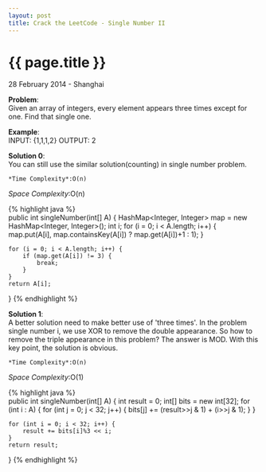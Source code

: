 ```yaml
---
layout: post
title: Crack the LeetCode - Single Number II
---
```


{{ page.title }}
================

<p class="meta">28 February 2014 - Shanghai </p>

**Problem**:  
Given an array of integers, every element appears three times except for one. Find that single one.

**Example**:    
INPUT: {1,1,1,2}
OUTPUT: 2 

**Solution 0**:  
You can still use the similar solution(counting) in single number problem.

    *Time Complexity*:O(n)  
*Space Complexity*:O(n)  

{% highlight java %}  
public int singleNumber(int[] A) {
    HashMap<Integer, Integer> map = new HashMap<Integer, Integer>();
    int i;
    for (i = 0; i < A.length; i++) {
        map.put(A[i], map.containsKey(A[i]) ? map.get(A[i])+1 : 1);
    }

    for (i = 0; i < A.length; i++) {
        if (map.get(A[i]) != 3) {
            break;
        }
    }
    return A[i];
}
{% endhighlight %}

**Solution 1**:  
A better solution need to make better use of 'three times'. In the problem single number i, we use XOR to remove the double appearance. So how to remove the triple appearance in this problem? The answer is MOD. With this key point, the solution is obvious.

    *Time Complexity*:O(n)  
*Space Complexity*:O(1)  

{% highlight java %}  
public int singleNumber(int[] A) {
    int result = 0;
    int[] bits = new int[32];
    for (int i : A) {
        for (int j = 0; j < 32; j++) {
            bits[j] += (result>>j & 1) + (i>>j & 1);
        }
    }

    for (int i = 0; i < 32; i++) {
        result += bits[i]%3 << i;
    }
    return result;
}
{% endhighlight %}
